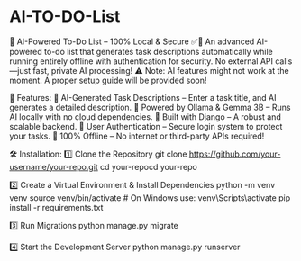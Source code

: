 # AI-TO-DO-List

🚀 AI-Powered To-Do List – 100% Local & Secure ✅🤖
An advanced AI-powered to-do list that generates task descriptions automatically while running entirely offline with authentication for security. No external API calls—just fast, private AI processing!
⚠️ Note: AI features might not work at the moment. A proper setup guide will be provided soon!

🌟 Features:
🔹 AI-Generated Task Descriptions – Enter a task title, and AI generates a detailed description.
🔹 Powered by Ollama & Gemma 3B – Runs AI locally with no cloud dependencies.
🔹 Built with Django – A robust and scalable backend.
🔹 User Authentication – Secure login system to protect your tasks.
🔹 100% Offline – No internet or third-party APIs required!

🛠️ Installation:
1️⃣ Clone the Repository
git clone https://github.com/your-username/your-repo.git
cd your-repocd your-repo

2️⃣ Create a Virtual Environment & Install Dependencies
python -m venv venv
source venv/bin/activate  # On Windows use: venv\Scripts\activate
pip install -r requirements.txt

3️⃣ Run Migrations
python manage.py migrate

4️⃣ Start the Development Server
python manage.py runserver
